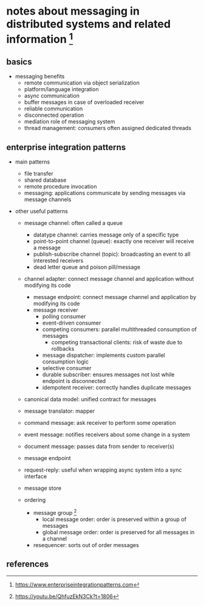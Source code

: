 # notes about messaging in distributed systems and related information [^1]

## basics

- messaging benefits
  - remote communication via object serialization
  - platform/language integration
  - async communication 
  - buffer messages in case of overloaded receiver
  - reliable communication
  - disconnected operation
  - mediation role of messaging system
  - thread management: consumers often assigned dedicated threads


## enterprise integration patterns

- main patterns
  - file transfer
  - shared database
  - remote procedure invocation
  - messaging: applications communicate by sending messages via message channels

- other useful patterns
  - message channel: often called a queue
    - datatype channel: carries message only of a specific type
    - point-to-point channel (queue): exactly one receiver will receive a message
    - publish-subscribe channel (topic): broadcasting an event to all interested receivers
    - dead letter queue and poison pill/message

  - channel adapter: connect message channel and application without modifying its code
    - message endpoint: connect message channel and application by modifying its code
    - message receiver
      - polling consumer
      - event-driven consumer
      - competing consumers: parallel multithreaded consumption of messages
        - competing transactional clients: risk of waste due to rollbacks
      - message dispatcher: implements custom parallel consumption logic
      - selective consumer
      - durable subscriber: ensures messages not lost while endpoint is disconnected
      - idempotent receiver: correctly handles duplicate messages
  
  - canonical data model: unified contract for messages
  - message translator: mapper
  - command message: ask receiver to perform some operation
  - event message: notifies receivers about some change in a system
  - document message: passes data from sender to receiver(s)
  - message endpoint
  - request-reply: useful when wrapping async system into a sync interface
  - message store
  - ordering
    - message group [^2]
      - local message order: order is preserved within a group of messages
      - global message order: order is preserved for all messages in a channel
    - resequencer: sorts out of order messages 

## references

[^1]: https://www.enterpriseintegrationpatterns.com
[^2]: https://youtu.be/QhfuzEkN3Ck?t=1806
